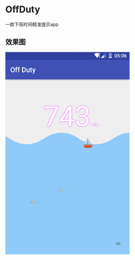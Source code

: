 # OffDuty
 
 一款下班时间精准提示app
    
## 效果图
![这里写图片描述](https://github.com/wangjianjun123/OffDuty/blob/master/screenshot/GIF.gif)
